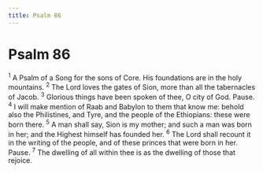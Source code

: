 ```yaml
---
title: Psalm 86
---
```

# Psalm 86

<sup>1</sup> A Psalm of a Song for the sons of Core. His foundations are in the holy mountains. <sup>2</sup> The Lord loves the gates of Sion, more than all the tabernacles of Jacob. <sup>3</sup> Glorious things have been spoken of thee, O city of God. Pause. <sup>4</sup> I will make mention of Raab and Babylon to them that know me: behold also the Philistines, and Tyre, and the people of the Ethiopians: these were born there. <sup>5</sup> A man shall say, Sion is my mother; and such a man was born in her; and the Highest himself has founded her. <sup>6</sup> The Lord shall recount it in the writing of the people, and of these princes that were born in her. Pause. <sup>7</sup> The dwelling of all within thee is as the dwelling of those that rejoice. 